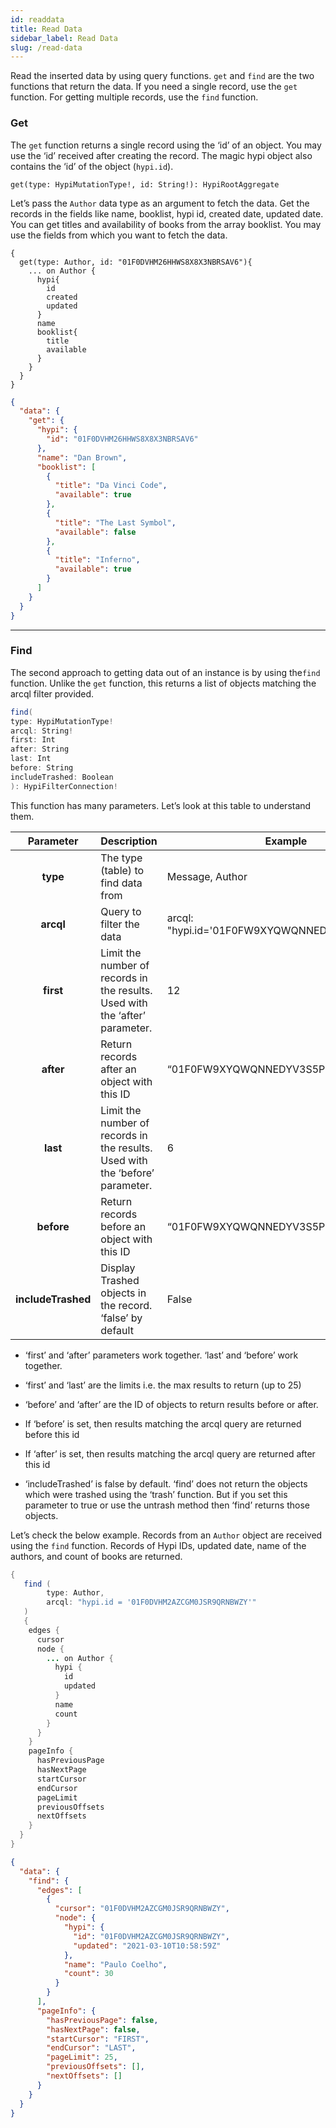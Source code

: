 ```yaml
---
id: readdata
title: Read Data
sidebar_label: Read Data
slug: /read-data
---
```

Read the inserted data by using query functions. `get` and `find` are the two functions that return the data. If you need a single record, use the `get` function. For getting multiple records, use the `find` function.

### Get

The `get` function returns a single record using the ‘id’ of an object. You may use the ‘id’ received after creating the record. The magic hypi object also contains the ‘id’ of the object (`hypi.id`).
```
get(type: HypiMutationType!, id: String!): HypiRootAggregate
```
Let’s pass the `Author` data type as an argument to fetch the data. Get the records in the fields like name, booklist, hypi id, created date, updated date. You can get titles and availability of books from the array booklist. You may use the fields from which you want to fetch the data.
```
{
  get(type: Author, id: "01F0DVHM26HHWS8X8X3NBRSAV6"){
    ... on Author {
      hypi{
        id
        created
        updated
      }
      name
      booklist{
        title
        available
      }
    }
  }
}
```
```json
{
  "data": {
    "get": {
      "hypi": {
        "id": "01F0DVHM26HHWS8X8X3NBRSAV6"
      },
      "name": "Dan Brown",
      "booklist": [
        {
          "title": "Da Vinci Code",
          "available": true
        },
        {
          "title": "The Last Symbol",
          "available": false
        },
        {
          "title": "Inferno",
          "available": true
        }
      ]
    }
  }
}
```

***

### Find

The second approach to getting data out of an instance is by using the`find` 
function. Unlike the `get` function, this returns a list of objects matching the arcql filter provided.
```java
find(
type: HypiMutationType!
arcql: String!
first: Int
after: String
last: Int
before: String
includeTrashed: Boolean
): HypiFilterConnection!
```
This function has many parameters. Let’s look at this table to understand them.

| **Parameter**      | **Description**                                                                 | **Example**                                   |
|:------------------:|-------------------------------------------------------------------------------|-----------------------------------------------|
| **type**           | The type (table) to find data from                                             | Message, Author                               |
| **arcql**          | Query to filter the data                                                      | arcql: "hypi.id='01F0FW9XYQWQNNEDYV3S5P2WGQ'" |
| **first**          | Limit the number of records in the results. Used with the ‘after’ parameter.  | 12                                            |
| **after**          | Return records after an object with this ID                                   | “01F0FW9XYQWQNNEDYV3S5P2WGQ”                  |
| **last**           | Limit the number of records in the results. Used with the ‘before’ parameter. | 6                                             |
| **before**         | Return records before an object with this ID                                  | “01F0FW9XYQWQNNEDYV3S5P2WGQ”                  |
| **includeTrashed** | Display Trashed objects in the record. ‘false’ by default                     | False                                         |

+ ‘first’ and ‘after’ parameters work together. ‘last’ and ‘before’ work together.

+ ‘first’ and ‘last’ are the limits i.e. the max results to return (up to 25)

+ ‘before’ and ‘after’ are the ID of objects to return results before or after.

+ If ‘before’ is set, then results matching the arcql query are returned before this id

+ If ‘after’ is set, then results matching the arcql query are returned after this id

+ ‘includeTrashed’ is false by default. ‘find’ does not return the objects which were trashed using the ‘trash’ function. But if you set this parameter to true or use the untrash method then ‘find’ returns those objects.

Let’s check the below example. Records from an `Author` object are received using the `find` function. Records of Hypi IDs, updated date, name of the authors, and count of books are returned.
```java
{  
   find (
        type: Author, 
        arcql: "hypi.id = '01F0DVHM2AZCGM0JSR9QRNBWZY'"
   ) 
   {
    edges {
      cursor
      node {
        ... on Author {
          hypi {
            id
            updated
          }
          name
          count
        }
      }
    }
    pageInfo {
      hasPreviousPage
      hasNextPage
      startCursor
      endCursor
      pageLimit
      previousOffsets
      nextOffsets
    }
  }
}
```
```json
{
  "data": {
    "find": {
      "edges": [
        {
          "cursor": "01F0DVHM2AZCGM0JSR9QRNBWZY",
          "node": {
            "hypi": {
              "id": "01F0DVHM2AZCGM0JSR9QRNBWZY",
              "updated": "2021-03-10T10:58:59Z"
            },
            "name": "Paulo Coelho",
            "count": 30
          }
        }
      ],
      "pageInfo": {
        "hasPreviousPage": false,
        "hasNextPage": false,
        "startCursor": "FIRST",
        "endCursor": "LAST",
        "pageLimit": 25,
        "previousOffsets": [],
        "nextOffsets": []
      }
    }
  }
}